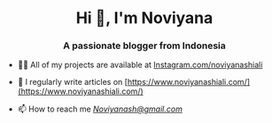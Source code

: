 <h1 align="center">Hi 👋, I'm Noviyana</h1>
<h3 align="center">A passionate blogger from Indonesia</h3>

- 👨‍💻 All of my projects are available at [Instagram.com/noviyanashiali](Instagram.com/noviyanashiali)

- 📝 I regularly write articles on [https://www.noviyanashiali.com/](https://www.noviyanashiali.com/)

- 📫 How to reach me *Noviyanash@gmail.com*
